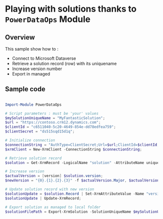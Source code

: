 # Playing with solutions thanks to `PowerDataOps` Module

## Overview

This sample show how to :

- Connect to Microsoft Dataverse
- Retrieve a solution record (row) with its uniquename
- Increase version number
- Export in managed

## Sample code

```Powershell

Import-Module PowerDataOps

# Script parameters : must be 'your' values
$mySolutionUniqueName = "MyFantasticSolution";
$url = "https://contoso.crm12.dynamics.com";
$clientId = "c6511040-5c20-4649-854e-dd78edfea759";
$clientSecret = "ds515sqd15d1q";

# Initialize connection
$connectionString = "AuthType=ClientSecret;Url=$url;ClientId=$clientId;ClientSecret=$clientSecret;"
$xrmClient = New-XrmClient -ConnectionString $connectionString;

# Retrieve solution record
$solution = Get-XrmRecord -LogicalName "solution" -AttributeName uniquename -Value $mySolutionUniqueName -Columns "*";

# Increase version
$actualVersion = [version] $solution.version;
$newVersion = "{0}.{1}.{2}.{3}" -f $actualVersion.Major, $actualVersion.Minor, $actualVersion.Build, $($actualVersion.Revision + 1)

# Update solution record with new version
$solutionUpdate = $solution.Record | Set-XrmAttributeValue -Name "version" -Value $newVersion ;
$solutionUpdate | Update-XrmRecord;

# Export solution as managed to local folder
$solutionFilePath = Export-XrmSolution -SolutionUniqueName $mySolutionUniqueName -Managed $true -ExportPath $PSScriptRoot;

```
